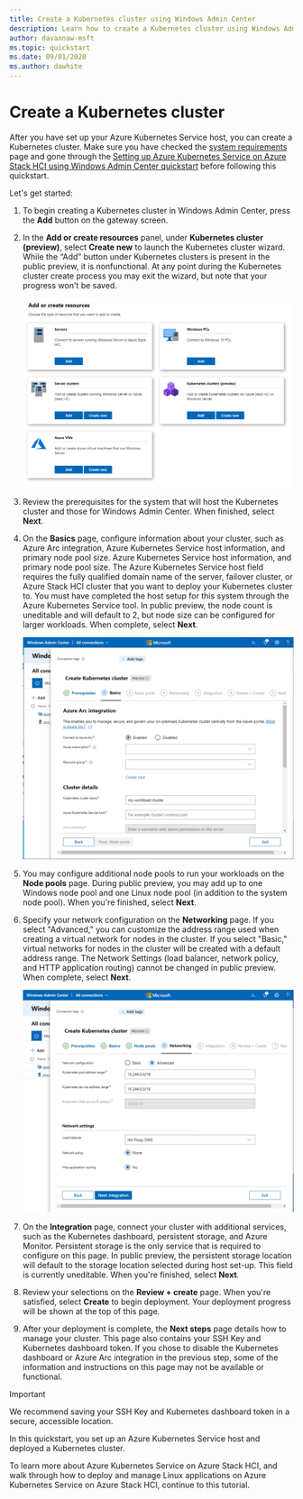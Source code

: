 ```yaml
---
title: Create a Kubernetes cluster using Windows Admin Center
description: Learn how to create a Kubernetes cluster using Windows Admin Center
author: davannaw-msft
ms.topic: quickstart
ms.date: 09/01/2020
ms.author: dawhite
---
```


# Create a Kubernetes cluster
After you have set up your Azure Kubernetes Service host, you can create a Kubernetes cluster. Make sure you have checked the [system requirements](.\system-requirements.md) page and gone through the [Setting up Azure Kubernetes Service on Azure Stack HCI using Windows Admin Center quickstart](.\setup.md) before following this quickstart. 

Let's get started: 
1. To begin creating a Kubernetes cluster in Windows Admin Center, press the **Add** button on the gateway screen.
2. In the **Add or create resources** panel, under **Kubernetes cluster (preview)**, select **Create new** to launch the Kubernetes cluster wizard. While the “Add” button under Kubernetes clusters is present in the public preview, it is nonfunctional. At any point during the Kubernetes cluster create process you may exit the wizard, but note that your progress won't be saved. 

    ![Illustrates the "Add or create resources" blade in Windows Admin Center, which now includes the new tile for Kubernetes clusters.](.\media\wac-add-connection.png)

3. Review the prerequisites for the system that will host the Kubernetes cluster and those for Windows Admin Center. When finished, select **Next**. 
4. On the **Basics** page, configure information about your cluster, such as Azure Arc integration, Azure Kubernetes Service host information, and primary node pool size.  Azure Kubernetes Service host information, and primary node pool size. The Azure Kubernetes Service host field requires the fully qualified domain name of the server, failover cluster, or Azure Stack HCI cluster that you want to deploy your Kubernetes cluster to. You must have completed the host setup for this system through the Azure Kubernetes Service tool. In public preview, the node count is uneditable and will default to 2, but node size can be configured for larger workloads. When complete, select **Next**.

    ![Illustrates the Basics page of the Kubernetes cluster wizard.](.\media\basics.png)

5. You may configure additional node pools to run your workloads on the **Node pools** page. During public preview, you may add up to one Windows node pool and one Linux node pool (in addition to the system node pool). When you're finished, select **Next**.
6. Specify your network configuration on the **Networking** page. If you select "Advanced," you can customize the address range used when creating a virtual network for nodes in the cluster. If you select "Basic," virtual networks for nodes in the cluster will be created with a default address range. The Network Settings (load balancer, network policy, and HTTP application routing) cannot be changed in public preview. When complete, select **Next**.

    ![Illustrates the Networking page of the Kubernetes cluster wizard.](.\media\networking.png)

7. On the **Integration** page, connect your cluster with additional services, such as the Kubernetes dashboard, persistent storage, and Azure Monitor. Persistent storage is the only service that is required to configure on this page. In public preview, the persistent storage location will default to the storage location selected during host set-up. This field is currently uneditable. When you're finished, select **Next**.
8. Review your selections on the **Review + create** page. When you're satisfied, select **Create** to begin deployment. Your deployment progress will be shown at the top of this page. 
9. After your deployment is complete, the **Next steps** page details how to manage your cluster. This page also contains your SSH Key and Kubernetes dashboard token. If you chose to disable the Kubernetes dashboard or Azure Arc integration in the previous step, some of the information and instructions on this page may not be available or functional.

> [!IMPORTANT] 
> We recommend saving your SSH Key and Kubernetes dashboard token in a secure, accessible location.

In this quickstart, you set up an Azure Kubernetes Service host and deployed a Kubernetes cluster. 

To learn more about Azure Kubernetes Service on Azure Stack HCI, and walk through how to deploy and manage Linux applications on Azure Kubernetes Service on Azure Stack HCI, continue to this tutorial.

